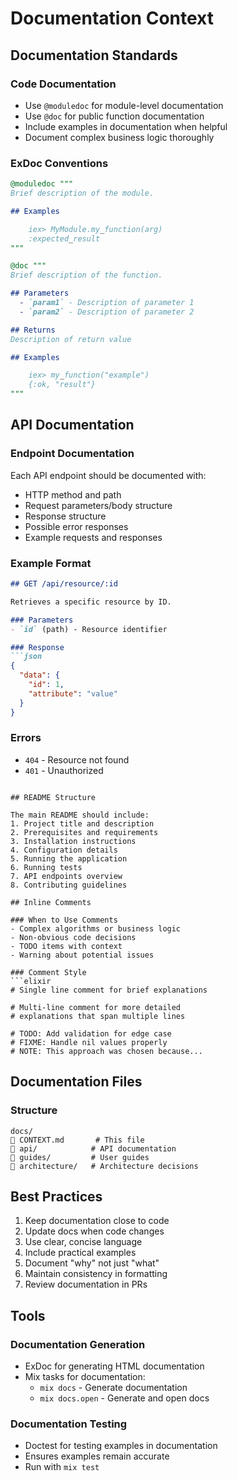 # Documentation Context

## Documentation Standards

### Code Documentation
- Use `@moduledoc` for module-level documentation
- Use `@doc` for public function documentation
- Include examples in documentation when helpful
- Document complex business logic thoroughly

### ExDoc Conventions
```elixir
@moduledoc """
Brief description of the module.

## Examples

    iex> MyModule.my_function(arg)
    :expected_result
"""

@doc """
Brief description of the function.

## Parameters
  - `param1` - Description of parameter 1
  - `param2` - Description of parameter 2

## Returns
Description of return value

## Examples

    iex> my_function("example")
    {:ok, "result"}
"""
```

## API Documentation

### Endpoint Documentation
Each API endpoint should be documented with:
- HTTP method and path
- Request parameters/body structure
- Response structure
- Possible error responses
- Example requests and responses

### Example Format
```markdown
## GET /api/resource/:id

Retrieves a specific resource by ID.

### Parameters
- `id` (path) - Resource identifier

### Response
```json
{
  "data": {
    "id": 1,
    "attribute": "value"
  }
}
```

### Errors
- `404` - Resource not found
- `401` - Unauthorized
```

## README Structure

The main README should include:
1. Project title and description
2. Prerequisites and requirements
3. Installation instructions
4. Configuration details
5. Running the application
6. Running tests
7. API endpoints overview
8. Contributing guidelines

## Inline Comments

### When to Use Comments
- Complex algorithms or business logic
- Non-obvious code decisions
- TODO items with context
- Warning about potential issues

### Comment Style
```elixir
# Single line comment for brief explanations

# Multi-line comment for more detailed
# explanations that span multiple lines

# TODO: Add validation for edge case
# FIXME: Handle nil values properly
# NOTE: This approach was chosen because...
```

## Documentation Files

### Structure
```
docs/
   CONTEXT.md       # This file
   api/            # API documentation
   guides/         # User guides
   architecture/   # Architecture decisions
```

## Best Practices

1. Keep documentation close to code
2. Update docs when code changes
3. Use clear, concise language
4. Include practical examples
5. Document "why" not just "what"
6. Maintain consistency in formatting
7. Review documentation in PRs

## Tools

### Documentation Generation
- ExDoc for generating HTML documentation
- Mix tasks for documentation:
  - `mix docs` - Generate documentation
  - `mix docs.open` - Generate and open docs

### Documentation Testing
- Doctest for testing examples in documentation
- Ensures examples remain accurate
- Run with `mix test`